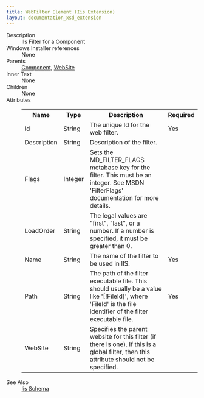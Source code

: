 ```yaml
---
title: WebFilter Element (Iis Extension)
layout: documentation_xsd_extension
---
```

<dl>
  <dt>Description</dt>
  <dd>IIs Filter for a Component</dd>
  <dt>Windows Installer references</dt>
  <dd>None</dd>
  <dt>Parents</dt>
  <dd>
    <a href="../wix/component">Component</a>, <a href="../iis/website" class="extension">WebSite</a></dd>
  <dt>Inner Text</dt>
  <dd>None</dd>
  <dt>Children</dt>
  <dd>None</dd>
  <dt>Attributes</dt>
  <dd>
    <table cellspacing="0" cellpadding="0" class="schema">
      <tr>
        <th width="15%">Name</th>
        <th width="15%">Type</th>
        <th width="65%">Description</th>
        <th width="15%">Required</th>
      </tr>
      <tr>
        <td>Id</td>
        <td>String</td>
        <td>The unique Id for the web filter.</td>
        <td>Yes</td>
      </tr>
      <tr>
        <td>Description</td>
        <td>String</td>
        <td>Description of the filter.</td>
        <td>&nbsp;</td>
      </tr>
      <tr>
        <td>Flags</td>
        <td>Integer</td>
        <td>Sets the MD_FILTER_FLAGS metabase key for the filter. This must be an integer. See MSDN 'FilterFlags' documentation for more details.</td>
        <td>&nbsp;</td>
      </tr>
      <tr>
        <td>LoadOrder</td>
        <td>String</td>
        <td>                         The legal values are "first", "last", or a number.                         If a number is specified, it must be greater than 0.                     </td>
        <td>&nbsp;</td>
      </tr>
      <tr>
        <td>Name</td>
        <td>String</td>
        <td>The name of the filter to be used in IIS.</td>
        <td>Yes</td>
      </tr>
      <tr>
        <td>Path</td>
        <td>String</td>
        <td>                         The path of the filter executable file.                         This should usually be a value like '[!FileId]', where 'FileId' is the file identifier                         of the filter executable file.                     </td>
        <td>Yes</td>
      </tr>
      <tr>
        <td>WebSite</td>
        <td>String</td>
        <td>                         Specifies the parent website for this filter (if there is one).                         If this is a global filter, then this attribute should not be specified.                     </td>
        <td>&nbsp;</td>
      </tr>
    </table>
  </dd>
  <dt>See Also</dt>
  <dd>
    <a href="../iis">Iis Schema</a>
  </dd>
</dl>
